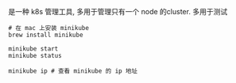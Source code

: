 是一种 k8s 管理工具, 多用于管理只有一个 node 的cluster. 多用于测试

```shell
# 在 mac 上安装 minikube
brew install minikube

minikube start
minikube status

minikube ip # 查看 minikube 的 ip 地址



```